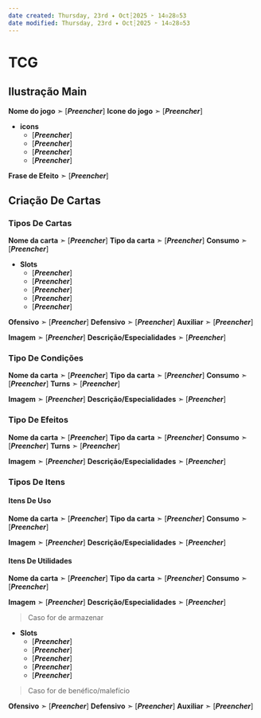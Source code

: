 ```yaml
---
date created: Thursday, 23rd ✦ Oct┆2025 ➣ 14▫28▫53 
date modified: Thursday, 23rd ✦ Oct┆2025 ➣ 14▫28▫53 
---
```

# TCG
## Ilustração Main
**Nome do jogo** ➣ \[***Preencher***\]
**Icone do jogo** ➣ \[***Preencher***\]
- **icons**
	- \[***Preencher***\]
	- \[***Preencher***\]
	- \[***Preencher***\]
	- \[***Preencher***\]

**Frase de Efeito** ➣ \[***Preencher***\]

## Criação De Cartas
### Tipos De Cartas
**Nome da carta** ➣ \[***Preencher***\]
**Tipo da carta** ➣ \[***Preencher***\]
**Consumo** ➣ \[***Preencher***\]
- **Slots**
	- \[***Preencher***\]
	- \[***Preencher***\]
	- \[***Preencher***\]
	- \[***Preencher***\]
	- \[***Preencher***\]

**Ofensivo** ➣ \[***Preencher***\]
**Defensivo** ➣ \[***Preencher***\]
**Auxiliar** ➣ \[***Preencher***\]

**Imagem** ➣ \[***Preencher***\]
**Descrição/Especialidades** ➣ \[***Preencher***\]

### Tipo De Condições
**Nome da carta** ➣ \[***Preencher***\]
**Tipo da carta** ➣ \[***Preencher***\]
**Consumo** ➣ \[***Preencher***\]
**Turns** ➣ \[***Preencher***\]

**Imagem** ➣ \[***Preencher***\]
**Descrição/Especialidades** ➣ \[***Preencher***\]

### Tipo De Efeitos
**Nome da carta** ➣ \[***Preencher***\]
**Tipo da carta** ➣ \[***Preencher***\]
**Consumo** ➣ \[***Preencher***\]
**Turns** ➣ \[***Preencher***\]

**Imagem** ➣ \[***Preencher***\]
**Descrição/Especialidades** ➣ \[***Preencher***\]

### Tipos De Itens
#### Itens De Uso
**Nome da carta** ➣ \[***Preencher***\]
**Tipo da carta** ➣ \[***Preencher***\]
**Consumo** ➣ \[***Preencher***\]

**Imagem** ➣ \[***Preencher***\]
**Descrição/Especialidades** ➣ \[***Preencher***\]

#### Itens De Utilidades
**Nome da carta** ➣ \[***Preencher***\]
**Tipo da carta** ➣ \[***Preencher***\]
**Consumo** ➣ \[***Preencher***\]

**Imagem** ➣ \[***Preencher***\]
**Descrição/Especialidades** ➣ \[***Preencher***\]

> Caso for de armazenar

- **Slots**
	- \[***Preencher***\]
	- \[***Preencher***\]
	- \[***Preencher***\]
	- \[***Preencher***\]
	- \[***Preencher***\]

> Caso for de benéfico/malefício

**Ofensivo** ➣ \[***Preencher***\]
**Defensivo** ➣ \[***Preencher***\]
**Auxiliar** ➣ \[***Preencher***\]

